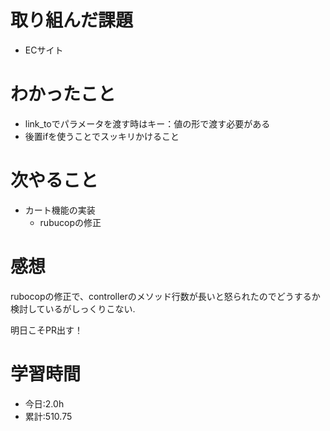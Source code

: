 # 取り組んだ課題
- ECサイト
# わかったこと
- link_toでパラメータを渡す時はキー：値の形で渡す必要がある
- 後置ifを使うことでスッキリかけること
# 次やること
- カート機能の実装
  - rubucopの修正
# 感想
rubocopの修正で、controllerのメソッド行数が長いと怒られたのでどうするか検討しているがしっくりこない.

明日こそPR出す！
# 学習時間
- 今日:2.0h
- 累計:510.75